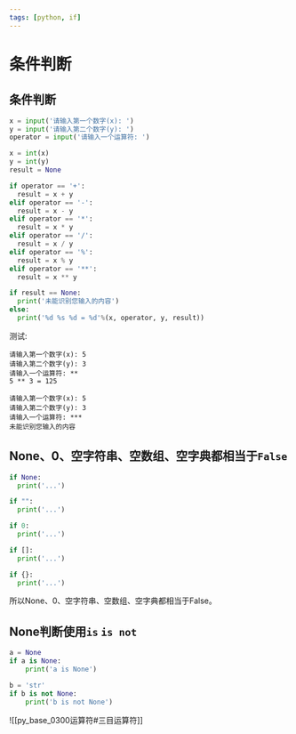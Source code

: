```yaml
---
tags: [python, if]
---
```

# 条件判断

## 条件判断

```python
x = input('请输入第一个数字(x): ')
y = input('请输入第二个数字(y): ')
operator = input('请输入一个运算符: ')

x = int(x)
y = int(y)
result = None

if operator == '+':
  result = x + y
elif operator == '-':
  result = x - y
elif operator == '*':
  result = x * y
elif operator == '/':
  result = x / y
elif operator == '%':
  result = x % y
elif operator == '**':
  result = x ** y

if result == None:
  print('未能识别您输入的内容')
else:
  print('%d %s %d = %d'%(x, operator, y, result))
```

测试:

```
请输入第一个数字(x): 5
请输入第二个数字(y): 3
请输入一个运算符: **
5 ** 3 = 125

请输入第一个数字(x): 5
请输入第二个数字(y): 3
请输入一个运算符: ***
未能识别您输入的内容
```

## None、0、空字符串、空数组、空字典都相当于`False`

```python
if None:
  print('...')

if "":
  print('...')

if 0:
  print('...')

if []:
  print('...')

if {}:
  print('...')
```

所以None、0、空字符串、空数组、空字典都相当于False。

## None判断使用`is` `is not`

```python
a = None
if a is None:
	print('a is None')

b = 'str'
if b is not None:
	print('b is not None')
```

![[py_base_0300运算符#三目运算符]]